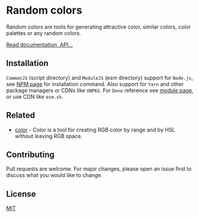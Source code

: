 # Random colors

Random colors are tools for generating attractive color, similar colors, color
palettes or any random colors.

[Read documentation, API...]

[Read documentation, API...]: https://deno.land/x/chalkpot_random_colors/mod.ts

## Installation

`CommonJS` (script directory) and `ModuleJS` (esm directory) support for
`Node.js`, see [NPM page] for installation command. Also support for `Yarn` and
other package managers or CDNs like `UNPKG`. For `Deno` reference see
[module page], or use CDN like `esm.sh`.

[NPM page]: https://www.npmjs.com/package/@chalkpot/random_colors
[module page]: https://deno.land/x/chalkpot_random_colors

## Related

- [color](https://github.com/chalkpot/color) - Color is a tool for creating RGB
  color by range and by HSL without leaving RGB space.

## Contributing

Pull requests are welcome. For major changes, please open an issue first to
discuss what you would like to change.

## License

[MIT](https://choosealicense.com/licenses/mit/)
